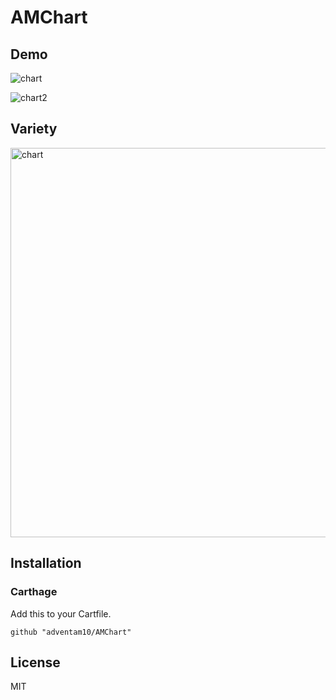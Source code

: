 # AMChart

## Demo

![chart](https://user-images.githubusercontent.com/34936885/34915170-9a4af420-f964-11e7-93ce-662fcae905e2.gif)

![chart2](https://user-images.githubusercontent.com/34936885/34915175-ab7988ce-f964-11e7-90a8-ad07986e8eee.gif)

## Variety

<img width="623" alt="chart" src="https://user-images.githubusercontent.com/34936885/34915180-bb3752fa-f964-11e7-99a4-87706a4a4932.png">

## Installation

### Carthage

Add this to your Cartfile.

```ogdl
github "adventam10/AMChart"
```

## License

MIT

